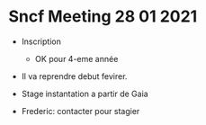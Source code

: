 # Sncf Meeting 28 01 2021

* Inscription
  * OK pour 4-eme année

* Il va reprendre debut fevirer. 

* Stage instantation a partir de Gaia
* Frederic: contacter pour stagier